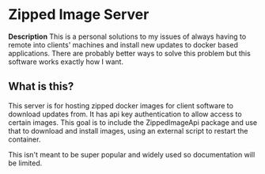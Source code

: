 # Zipped Image Server

__Description__
This is a personal solutions to my issues of always having to remote into clients' machines and install new updates to docker based applications. There are probably better ways to solve this problem but this software works exactly how I want.

## What is this?
This server is for hosting zipped docker images for client software to download updates from. It has api key authentication to allow access to certain images. This goal is to include the ZippedImageApi package and use that to download and install images, using an external script to restart the container.

This isn't meant to be super popular and widely used so documentation will be limited.

